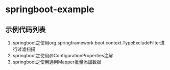 # springboot-example  #

## 示例代码列表 ##

1. springboot之使用org.springframework.boot.context.TypeExcludeFilter进行过滤扫描
2. springboot之使用@ConfigurationProperties注解
3. springboot之使用通用Mapper批量添加数据
